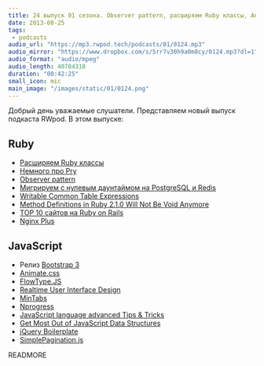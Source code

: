 ```yaml
---
title: 24 выпуск 01 сезона. Observer pattern, расширяем Ruby классы, Animate.css, Nprogress и прочее
date: 2013-08-25
tags:
 - podcasts
audio_url: "https://mp3.rwpod.tech/podcasts/01/0124.mp3"
audio_mirror: "https://www.dropbox.com/s/5rr7v30h9a0m8cy/0124.mp3?dl=1"
audio_format: "audio/mpeg"
audio_length: 40784318
duration: "00:42:25"
small_icon: mic
main_image: "/images/static/01/0124.png"
---
```


Добрый день уважаемые слушатели. Представляем новый выпуск подкаста RWpod. В этом выпуске:

## Ruby

 - [Расширяем Ruby классы](http://victorarias.com.br/2013/09/19/extending-ruby-classes-ruby-love-part-1.html)
 - [Немного про Pry](http://gaslight.co/blog/i-like-pry-but-dot-dot-dot)
 - [Observer pattern](http://reefpoints.dockyard.com/2013/08/20/design-patterns-observer-pattern.html)
 - [Мигрируем с нулевым даунтаймом на PostgreSQL и Redis](https://www.honeybadger.io/blog/2013/08/06/zero-downtime-migrations-of-large-databases-using-rails-postgres-and-redis)
 - [Writable Common Table Expressions](http://hashrocket.com/blog/posts/writable-common-table-expressions)
 - [Method Definitions in Ruby 2.1.0 Will Not Be Void Anymore](http://franck.verrot.fr/blog/2013/08/21/method-definitions-in-ruby-2-1-0-will-not-be-void-anymore/)
 - [TOP 10 сайтов на Ruby on Rails](http://blog.netguru.co/post/58995145341/top-10-sites-built-with-ruby-on-rails)
 - [Nginx Plus](http://nginx.com/products/)

## JavaScript

 - Релиз [Bootstrap 3](http://blog.getbootstrap.com/2013/08/19/bootstrap-3-released/)
 - [Animate.css](http://daneden.me/animate/)
 - [FlowType.JS](http://simplefocus.com/flowtype/)
 - [Realtime User Interface Design](http://lostechies.com/chrismissal/2013/08/20/realtime-user-interface-design/)
 - [MinTabs](http://martinrusev.github.io/mintabs/)
 - [Nprogress](http://ricostacruz.com/nprogress/)
 - [JavaScript language advanced Tips & Tricks](https://code.google.com/p/jslibs/wiki/JavascriptTips)
 - [Get Most Out of JavaScript Data Structures](http://jster.net/blog/javascript-data-structures)
 - [jQuery Boilerplate](http://jqueryboilerplate.com/)
 - [SimplePagination.js](https://github.com/flaviusmatis/simplePagination.js)

READMORE
